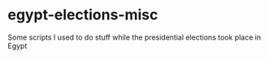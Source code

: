 egypt-elections-misc
====================

Some scripts I used to do stuff while the presidential elections took place in Egypt